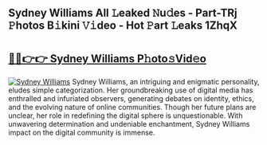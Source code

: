 ## Sydney Williams All 𝙻eaked 𝙽u𝚍es - Part-TRj 𝙿hotos B𝚒kini 𝚅𝚒deo - Hot 𝙿art 𝙻eaks 1ZhqX

# <h2><a href="http://ld1i6t.urlbe.top/?page=Sydney+Williams">🔗🔗👉👉 Sydney Williams P𝚑oto𝚜Vid𝚎o</a></h2>

[![Sydney Williams](https://i.imgur.com/eBuTRDB.gif)](http://ld1i6t.urlbe.top/?page=Sydney+Williams)
Sydney Williams, an intriguing and enigmatic personality, eludes simple categorization. Her groundbreaking use of digital media has enthralled and infuriated observers, generating debates on identity, ethics, and the evolving nature of online communities. Though her future plans are unclear, her role in redefining the digital sphere is unquestionable. With unwavering determination and undeniable enchantment, Sydney Williams impact on the digital community is immense.
